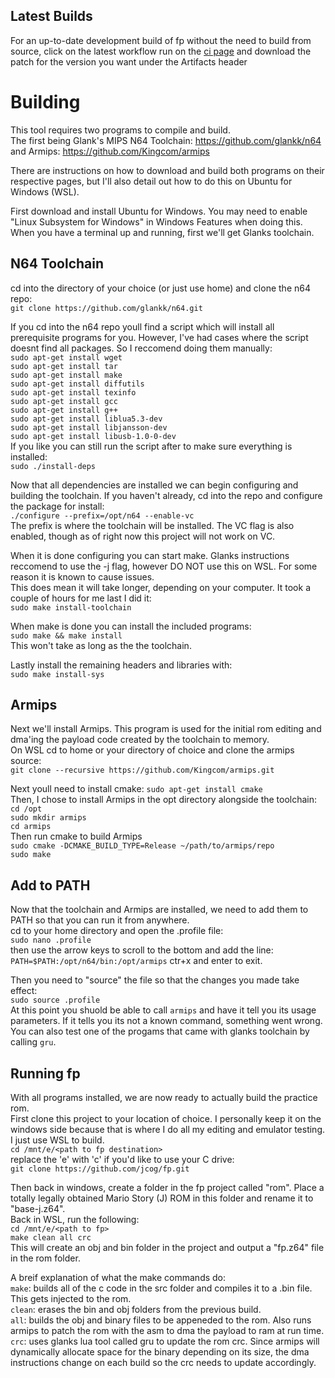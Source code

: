 ## Latest Builds

For an up-to-date development build of fp without the need to build from source, click on the latest workflow run on the [ci page](https://github.com/jcog/fp/actions) and download the patch for the version you want under the Artifacts header

# Building

This tool requires two programs to compile and build.  
The first being Glank's MIPS N64 Toolchain: https://github.com/glankk/n64  
and Armips: https://github.com/Kingcom/armips  
  
There are instructions on how to download and build both programs on their respective pages, but I'll also detail out 
how to do this on Ubuntu for Windows (WSL).
  
First download and install Ubuntu for Windows. You may need to enable "Linux Subsystem for Windows" in Windows Features when doing this.  
When you have a terminal up and running, first we'll get Glanks toolchain.  
## N64 Toolchain  

cd into the directory of your choice (or just use home) and clone the n64 repo:  
```git clone https://github.com/glankk/n64.git```  
  
If you cd into the n64 repo youll find a script which will install all prerequisite programs for you. However, I've had cases
where the script doesnt find all packages. So I reccomend doing them manually:    
```sudo apt-get install wget```  
```sudo apt-get install tar```  
```sudo apt-get install make```  
```sudo apt-get install diffutils```  
```sudo apt-get install texinfo```  
```sudo apt-get install gcc```  
```sudo apt-get install g++```  
```sudo apt-get install liblua5.3-dev```  
```sudo apt-get install libjansson-dev```  
```sudo apt-get install libusb-1.0-0-dev```  
If you like you can still run the script after to make sure everything is installed:  
```sudo ./install-deps```  
  
Now that all dependencies are installed we can begin configuring and building the toolchain. If you haven't already, cd into the repo and configure the package for install:  
```./configure --prefix=/opt/n64 --enable-vc```  
The prefix is where the toolchain will be installed. The VC flag is also enabled, though as of right now this project will not work on VC.  
  
When it is done configuring you can start make. Glanks instructions reccomend to use the -j flag, however DO NOT use this on WSL. For some reason it is known to cause issues.  
This does mean it will take longer, depending on your computer.  It took a couple of hours for me last I did it:  
```sudo make install-toolchain```  
  
When make is done you can install the included programs:  
```sudo make && make install```  
This won't take as long as the the toolchain.  
  
Lastly install the remaining headers and libraries with:  
```sudo make install-sys```
  
## Armips  

Next we'll install Armips. This program is used for the initial rom editing and dma'ing the payload code created by the toolchain to memory.  
On WSL cd to home or your directory of choice and clone the armips source:  
```git clone --recursive https://github.com/Kingcom/armips.git```  
  
Next youll need to install cmake:
```sudo apt-get install cmake```  
Then, I chose to install Armips in the opt directory alongside the toolchain:  
```cd /opt```  
```sudo mkdir armips```  
```cd armips```  
Then run cmake to build Armips  
```sudo cmake -DCMAKE_BUILD_TYPE=Release ~/path/to/armips/repo```  
```sudo make```  
  
## Add to PATH 
Now that the toolchain and Armips are installed, we need to add them to PATH so that you can run it from anywhere.  
cd to your home directory and open the .profile file:  
```sudo nano .profile```  
then use the arrow keys to scroll to the bottom and add the line:  
```PATH=$PATH:/opt/n64/bin:/opt/armips``` 
ctr+x and enter to exit.  

Then you need to "source" the file so that the changes you made take effect:  
```sudo source .profile```  
At this point you shuold be able to call ```armips``` and have it tell you its usage parameters. If it tells you its not a known command, something went wrong.  
You can also test one of the progams that came with glanks toolchain by calling ```gru```.  

## Running fp  
With all programs installed, we are now ready to actually build the practice rom.  
First clone this project to your location of choice. I personally keep it on the windows side because that is where I do all my editing and emulator testing. I just use WSL to build.  
```cd /mnt/e/<path to fp destination>```  
replace the 'e' with 'c' if you'd like to use your C drive:  
```git clone https://github.com/jcog/fp.git```  

Then back in windows, create a folder in the fp project called "rom".  Place a totally legally obtained Mario Story (J) ROM in this folder and rename it to "base-j.z64".  
Back in WSL, run the following:  
```cd /mnt/e/<path to fp>```  
```make clean all crc```  
This will create an obj and bin folder in the project and output a "fp.z64" file in the rom folder.  
  
A breif explanation of what the make commands do:  
```make```: builds all of the c code in the src folder and compiles it to a .bin file. This gets injected to the rom.  
```clean```: erases the bin and obj folders from the previous build.  
```all```: builds the obj and binary files to be appeneded to the rom. Also runs armips to patch the rom with the asm to dma the payload to ram at run time.     
```crc```: uses glanks lua tool called gru to update the rom crc. Since armips will dynamically allocate space for the binary depending on its size, the dma instructions change on each build so the crc needs to update accordingly.  
